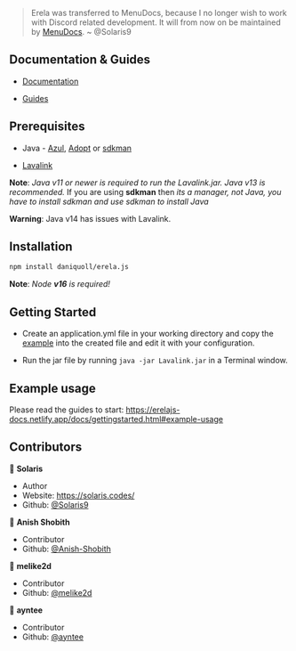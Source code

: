 > Erela was transferred to MenuDocs, because I no longer wish to work with Discord related development. It will from now on be maintained by [MenuDocs](https://github.com/MenuDocs). ~ @Solaris9

## Documentation & Guides

-   [Documentation](https://erelajs-docs.netlify.app/docs/gettingstarted.html 'Erela.js Documentation')

-   [Guides](https://erelajs-docs.netlify.app/guides/introduction.html 'Erela.js Guides')

## Prerequisites

-   Java - [Azul](https://www.azul.com/downloads/zulu-community/?architecture=x86-64-bit&package=jdk 'Download Azul OpenJDK'), [Adopt](https://adoptopenjdk.net/ 'Download Adopt OpenJDK') or [sdkman](https://sdkman.io/install 'Download sdkman')

-   [Lavalink](https://github.com/lavalink-devs/Lavalink/releases 'Download Lavalink')

**Note**: _Java v11 or newer is required to run the Lavalink.jar. Java v13 is recommended._ If you are using **sdkman** then _its a manager, not Java, you have to install sdkman and use sdkman to install Java_

**Warning**: Java v14 has issues with Lavalink.

## Installation

```bash
npm install daniquoll/erela.js
```

**Note**: _Node **v16** is required!_

## Getting Started

-   Create an application.yml file in your working directory and copy the [example](https://github.com/lavalink-devs/Lavalink/blob/master/LavalinkServer/application.yml.example 'application.yml file') into the created file and edit it with your configuration.

-   Run the jar file by running `java -jar Lavalink.jar` in a Terminal window.

## Example usage

Please read the guides to start: <https://erelajs-docs.netlify.app/docs/gettingstarted.html#example-usage>

## Contributors

👤 **Solaris**

-   Author
-   Website: <https://solaris.codes/>
-   Github: [@Solaris9](https://github.com/Solaris9)

👤 **Anish Shobith**

-   Contributor
-   Github: [@Anish-Shobith](https://github.com/Anish-Shobith)

👤 **melike2d**

-   Contributor
-   Github: [@melike2d](https://github.com/melike2d)

👤 **ayntee**

-   Contributor
-   Github: [@ayntee](https://github.com/ayntee)
